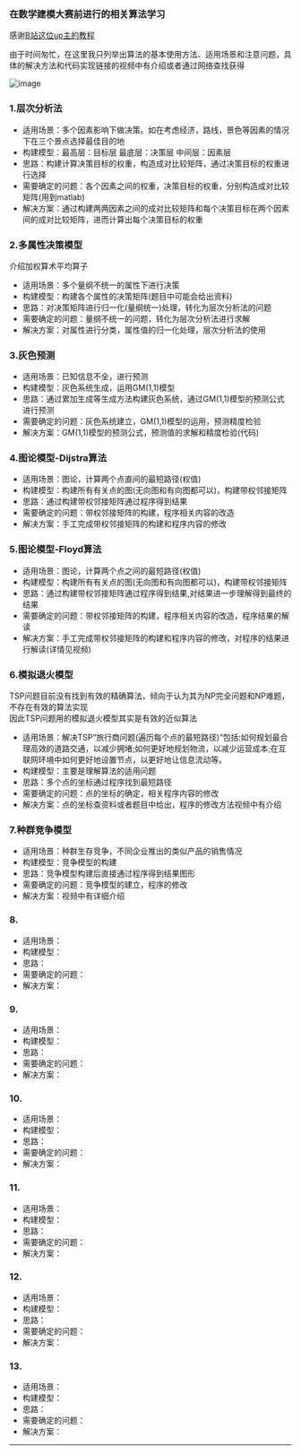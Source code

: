 ### 在数学建模大赛前进行的相关算法学习

感谢[B站这位up主的教程](https://www.bilibili.com/video/BV1Kb41167QZ?p=1)

由于时间匆忙，在这里我只列举出算法的基本使用方法、适用场景和注意问题，具体的解决方法和代码实现链接的视频中有介绍或者通过网络查找获得

![image](https://pic1.zhimg.com/80/v2-fb8863b0b3699f22684ede39c5dec684_1440w.jpg)

### 1.层次分析法  

* 适用场景：多个因素影响下做决策。如在考虑经济，路线，景色等因素的情况下在三个景点选择最佳目的地
* 构建模型：最高层：目标层  最底层：决策层  中间层：因素层
* 思路：构建计算决策目标的权重，构造成对比较矩阵，通过决策目标的权重进行选择
* 需要确定的问题：各个因素之间的权重，决策目标的权重，分别构造成对比较矩阵(用到matlab)
* 解决方案：通过构建两两因素之间的成对比较矩阵和每个决策目标在两个因素间的成对比较矩阵，进而计算出每个决策目标的权重

### 2.多属性决策模型  

介绍加权算术平均算子  
* 适用场景：多个量纲不统一的属性下进行决策
* 构建模型：构建各个属性的决策矩阵(题目中可能会给出资料)
* 思路：对决策矩阵进行归一化(量纲统一)处理，转化为层次分析法的问题
* 需要确定的问题：量纲不统一的问题，转化为层次分析法进行求解
* 解决方案：对属性进行分类，属性值的归一化处理，层次分析法的使用

### 3.灰色预测  

* 适用场景：已知信息不全，进行预测
* 构建模型：灰色系统生成，运用GM(1,1)模型
* 思路：通过累加生成等生成方法构建灰色系统，通过GM(1,1)模型的预测公式进行预测
* 需要确定的问题：灰色系统建立，GM(1,1)模型的运用，预测精度检验
* 解决方案：GM(1,1)模型的预测公式，预测值的求解和精度检验(代码)


### 4.图论模型-Dijstra算法  

* 适用场景：图论，计算两个点直间的最短路径(权值)
* 构建模型：构建所有有关点的图(无向图和有向图都可以)，构建带权邻接矩阵
* 思路：通过构建带权邻接矩阵通过程序得到结果
* 需要确定的问题：带权邻接矩阵的构建，程序相关内容的改造
* 解决方案：手工完成带权邻接矩阵的构建和程序内容的修改

### 5.图论模型-Floyd算法  

* 适用场景：图论，计算两个点之间的最短路径(权值)
* 构建模型：构建所有有关点的图(无向图和有向图都可以)，构建带权邻接矩阵
* 思路：通过构建带权邻接矩阵通过程序得到结果,对结果进一步理解得到最终的结果
* 需要确定的问题：带权邻接矩阵的构建，程序相关内容的改造，程序结果的解读
* 解决方案：手工完成带权邻接矩阵的构建和程序内容的修改，对程序的结果进行解读(详情见视频)

### 6.模拟退火模型  

TSP问题目前没有找到有效的精确算法，倾向于认为其为NP完全问题和NP难题，不存在有效的算法实现  
因此TSP问题用的模拟退火模型其实是有效的近似算法
* 适用场景：解决TSP“旅行商问题(遍历每个点的最短路径)”包括:如何规划最合理高效的道路交通，以减少拥堵;如何更好地规划物流，以减少运营成本;在互联网环境中如何更好地设置节点，以更好地让信息流动等。
* 构建模型：主要是理解算法的适用问题
* 思路：多个点的坐标通过程序找到最短路径
* 需要确定的问题：点的坐标的确定，相关程序内容的修改
* 解决方案：点的坐标查资料或者题目中给出，程序的修改方法视频中有介绍

### 7.种群竞争模型  

* 适用场景：种群生存竞争，不同企业推出的类似产品的销售情况
* 构建模型：竞争模型的构建
* 思路：竞争模型构建后直接通过程序得到结果图形
* 需要确定的问题：竞争模型的建立，程序的修改
* 解决方案：视频中有详细介绍


### 8.  

* 适用场景：
* 构建模型：
* 思路：
* 需要确定的问题：
* 解决方案：

### 9.  

* 适用场景：
* 构建模型：
* 思路：
* 需要确定的问题：
* 解决方案：

### 10.  

* 适用场景：
* 构建模型：
* 思路：
* 需要确定的问题：
* 解决方案：

### 11.  

* 适用场景：
* 构建模型：
* 思路：
* 需要确定的问题：
* 解决方案：


### 12.  

* 适用场景：
* 构建模型：
* 思路：
* 需要确定的问题：
* 解决方案：


### 13.  

* 适用场景：
* 构建模型：
* 思路：
* 需要确定的问题：
* 解决方案：

--------------------
